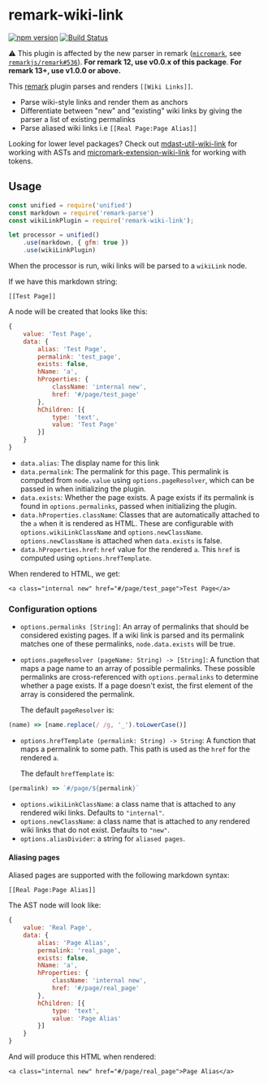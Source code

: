# remark-wiki-link
[![npm version](https://badge.fury.io/js/remark-wiki-link.svg)](https://badge.fury.io/js/remark-wiki-link) [![Build Status](https://travis-ci.org/landakram/remark-wiki-link.svg?branch=master)](https://travis-ci.org/landakram/remark-wiki-link)

⚠️ This plugin is affected by the new parser in remark ([`micromark`](https://github.com/micromark/micromark), see [`remarkjs/remark#536`](https://github.com/remarkjs/remark/pull/536)). **For remark 12, use v0.0.x of this package**. **For remark 13+, use v1.0.0 or above.**

This [remark](https://github.com/wooorm/remark) plugin parses and renders `[[Wiki Links]]`.

* Parse wiki-style links and render them as anchors
* Differentiate between "new" and "existing" wiki links by giving the parser a list of existing permalinks
* Parse aliased wiki links i.e `[[Real Page:Page Alias]]`

Looking for lower level packages? Check out [mdast-util-wiki-link](https://github.com/landakram/mdast-util-wiki-link/) for working with ASTs and [micromark-extension-wiki-link](https://github.com/landakram/micromark-extension-wiki-link) for working with tokens.

## Usage

```javascript
const unified = require('unified')
const markdown = require('remark-parse')
const wikiLinkPlugin = require('remark-wiki-link');

let processor = unified()
    .use(markdown, { gfm: true })
    .use(wikiLinkPlugin)
```

When the processor is run, wiki links will be parsed to a `wikiLink` node. 

If we have this markdown string: 

```
[[Test Page]]
```

A node will be created that looks like this:

```javascript
{
    value: 'Test Page',
    data: {
        alias: 'Test Page',
        permalink: 'test_page',
        exists: false,
        hName: 'a',
        hProperties: {
            className: 'internal new',
            href: '#/page/test_page'
        },
        hChildren: [{
            type: 'text',
            value: 'Test Page'
        }]
    }
}
```

* `data.alias`: The display name for this link
* `data.permalink`: The permalink for this page. This permalink is computed from `node.value` using `options.pageResolver`, which can be passed in when initializing the plugin. 
* `data.exists`: Whether the page exists. A page exists if its permalink is found in `options.permalinks`, passed when initializing the plugin.
* `data.hProperties.className`: Classes that are automatically attached to the `a` when it is rendered as HTML. These are configurable with `options.wikiLinkClassName` and `options.newClassName`. `options.newClassName` is attached when `data.exists` is false.
* `data.hProperties.href`: `href` value for the rendered `a`. This `href` is computed using `options.hrefTemplate`.

When rendered to HTML, we get:

```
<a class="internal new" href="#/page/test_page">Test Page</a>
```

### Configuration options

* `options.permalinks [String]`: An array of permalinks that should be considered existing pages. If a wiki link is parsed and its permalink matches one of these permalinks, `node.data.exists` will be true.
* `options.pageResolver (pageName: String) -> [String]`: A function that maps a page name to an array of possible permalinks. These possible permalinks are cross-referenced with `options.permalinks` to determine whether a page exists. If a page doesn't exist, the first element of the array is considered the permalink.

  The default `pageResolver` is:

```javascript
(name) => [name.replace(/ /g, '_').toLowerCase()]
```

* `options.hrefTemplate (permalink: String) -> String`: A function that maps a permalink to some path. This path is used as the `href` for the rendered `a`.

  The default `hrefTemplate` is:
  
```javascript
(permalink) => `#/page/${permalink}`
```

* `options.wikiLinkClassName`: a class name that is attached to any rendered wiki links. Defaults to `"internal"`.
* `options.newClassName`: a class name that is attached to any rendered wiki links that do not exist. Defaults to `"new"`.
* `options.aliasDivider`: a string for `aliased pages`.

#### Aliasing pages

Aliased pages are supported with the following markdown syntax: 

```
[[Real Page:Page Alias]]
```

The AST node will look like: 

```javascript
{
    value: 'Real Page',
    data: {
        alias: 'Page Alias',
        permalink: 'real_page',
        exists: false,
        hName: 'a',
        hProperties: {
            className: 'internal new',
            href: '#/page/real_page'
        },
        hChildren: [{
            type: 'text',
            value: 'Page Alias'
        }]
    }
}
```

And will produce this HTML when rendered:

```
<a class="internal new" href="#/page/real_page">Page Alias</a>
```
